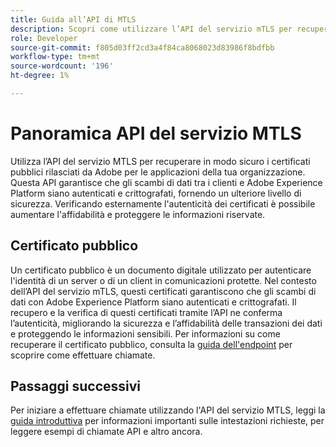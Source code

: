 ```yaml
---
title: Guida all’API di MTLS
description: Scopri come utilizzare l’API del servizio mTLS per recuperare e verificare in modo sicuro i certificati pubblici rilasciati da Adobe.
role: Developer
source-git-commit: f805d03ff2cd3a4f84ca8068023d83986f8bdfbb
workflow-type: tm+mt
source-wordcount: '196'
ht-degree: 1%

---
```


# Panoramica API del servizio MTLS

Utilizza l’API del servizio MTLS per recuperare in modo sicuro i certificati pubblici rilasciati da Adobe per le applicazioni della tua organizzazione. Questa API garantisce che gli scambi di dati tra i clienti e Adobe Experience Platform siano autenticati e crittografati, fornendo un ulteriore livello di sicurezza. Verificando esternamente l&#39;autenticità dei certificati è possibile aumentare l&#39;affidabilità e proteggere le informazioni riservate.

## Certificato pubblico

Un certificato pubblico è un documento digitale utilizzato per autenticare l&#39;identità di un server o di un client in comunicazioni protette. Nel contesto dell’API del servizio mTLS, questi certificati garantiscono che gli scambi di dati con Adobe Experience Platform siano autenticati e crittografati. Il recupero e la verifica di questi certificati tramite l’API ne conferma l’autenticità, migliorando la sicurezza e l’affidabilità delle transazioni dei dati e proteggendo le informazioni sensibili. Per informazioni su come recuperare il certificato pubblico, consulta la [guida dell&#39;endpoint](./public-certificate-endpoint.md) per scoprire come effettuare chiamate.

## Passaggi successivi

Per iniziare a effettuare chiamate utilizzando l&#39;API del servizio MTLS, leggi la [guida introduttiva](./getting-started.md) per informazioni importanti sulle intestazioni richieste, per leggere esempi di chiamate API e altro ancora.
